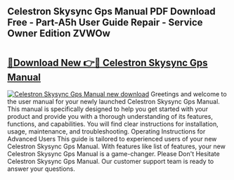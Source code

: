 ## Celestron Skysync Gps Manual PDF Download Free - Part-A5h User Guide Repair - Service Owner Edition ZVWOw

# <h2><a href="http://bc34655.oget.top/?id=Celestron+Skysync+Gps+Manual">🔗Download New 👉🔴 Celestron Skysync Gps Manual</a></h2>

[![Celestron Skysync Gps Manual new download](https://i.imgur.com/5g1atiW.png)](http://bc34655.oget.top/?id=Celestron+Skysync+Gps+Manual)
Greetings and welcome to the user manual for your newly launched Celestron Skysync Gps Manual. This manual is specifically designed to help you get started with your product and provide you with a thorough understanding of its features, functions, and capabilities. You will find clear instructions for installation, usage, maintenance, and troubleshooting. Operating Instructions for Advanced Users This guide is tailored to experienced users of your new Celestron Skysync Gps Manual. With features like list of features, your new Celestron Skysync Gps Manual is a game-changer. Please Don't Hesitate Celestron Skysync Gps Manual. Our customer support team is ready to answer your questions.
